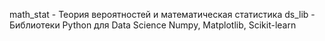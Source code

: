 math_stat - Теория вероятностей и математическая статистика
ds_lib - Библиотеки Python для Data Science Numpy, Matplotlib, Scikit-learn

